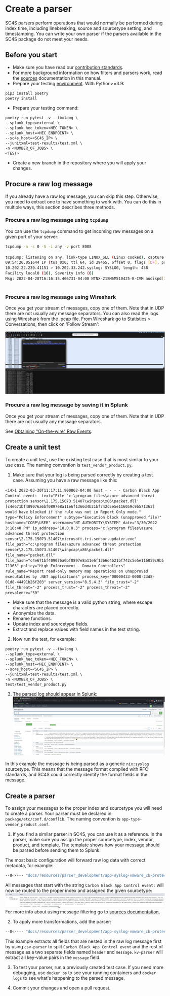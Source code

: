 
# Create a parser

SC4S parsers perform operations that would normally be performed during index time, including linebreaking, source and sourcetype setting, and timestamping. You can write your own parser if the parsers available in the SC4S package do not meet your needs.

## Before you start
* Make sure you have read our [contribution standards](../CONTRIBUTING.md).
* For more background information on how filters and parsers work, read the [sources](../sources/index.md) documentation in this manual.
* Prepare your testing [environment](../developing/index.md). With Python>=3.9:
```
pip3 install poetry
poetry install
```

* Prepare your testing command:
```
poetry run pytest -v --tb=long \
--splunk_type=external \
--splunk_hec_token=<HEC_TOKEN> \
--splunk_host=<HEC_ENDPOINT> \
--sc4s_host=<SC4S_IP> \
--junitxml=test-results/test.xml \
-n <NUMBER_OF_JOBS> \
<TEST>
```

* Create a new branch in the repository where you will apply your changes.

## Procure a raw log message
If you already have a raw log message, you can skip this step. Otherwise, you need to extract one to have something to work with. You can do this in multiple ways, this section describes three methods. 

### Procure a raw log message using `tcpdump` 
You can use the `tcpdump` command to get incoming raw messages on a given port of your server:

``` bash 
tcpdump -n -s 0 -S -i any -v port 8088

tcpdump: listening on any, link-type LINUX_SLL (Linux cooked), capture size 262144 bytes
09:54:26.051644 IP (tos 0x0, ttl 64, id 29465, offset 0, flags [DF], proto UDP (17), length 466)
10.202.22.239.41151 > 10.202.33.242.syslog: SYSLOG, length: 438
Facility local0 (16), Severity info (6)
Msg: 2022-04-28T16:16:15.466731-04:00 NTNX-21SM6M510425-B-CVM audispd[32075]: node=ntnx-21sm6m510425-b-cvm type=SYSCALL msg=audit(1651176975.464:2828209): arch=c000003e syscall=2 success=yes exit=6 a0=7f2955ac932e a1=2 a2=3e8 a3=3 items=1 ppid=29680 pid=4684 auid=1000 uid=0 gid=0 euid=0 suid=0 fsuid=0 egid=0 sgid=0 fsgid=0 tty=(none) ses=964698 comm=“sshd” exe=“/usr/sbin/sshd” subj=system_u:system_r:sshd_t:s0-s0:c0.c1023 key=“logins”\0x0a
	
```

### Procure a raw log message using Wireshark
Once you get your stream of messages, copy one of them. Note that in UDP there are not usually any message separators. 
You can also read the logs using Wireshark from the .pcap file. From Wireshark go to Statistics > Conversations, then click on 'Follow Stream':

![ws_conversation](../resources/images/ws_conv.png)

### Procure a raw log message by saving it in Splunk

Once you get your stream of messages, copy one of them. Note that in UDP there are not usually any message separators.

See [Obtaining "On-the-wire" Raw Events](https://splunk.github.io/splunk-connect-for-syslog/main/troubleshooting/troubleshoot_resources/#obtaining-on-the-wire-raw-events).

## Create a unit test
To create a unit test, use the existing test case that is most similar to your use case. The naming convention is `test_vendor_product.py`.

1. Make sure that your log is being parsed correctly by creating a test case. 
Assuming you have a raw message like this:

`<14>1 2022-03-30T11:17:11.900862-04:00 host - - - - Carbon Black App Control event:  text="File 'c:\program files\azure advanced threat protection sensor\2.175.15073.51407\winpcap\x86\packet.dll' [c4e671bf409076a6bf0897e8a11e6f1366d4b21bf742c5e5e116059c9b571363] would have blocked if the rule was not in Report Only mode." type="Policy Enforcement" subtype="Execution block (unapproved file)" hostname="CORP\USER" username="NT AUTHORITY\SYSTEM" date="3/30/2022 3:16:40 PM" ip_address="10.0.0.3" process="c:\program files\azure advanced threat protection sensor\2.175.15073.51407\microsoft.tri.sensor.updater.exe" file_path="c:\program files\azure advanced threat protection sensor\2.175.15073.51407\winpcap\x86\packet.dll" file_name="packet.dll" file_hash="c4e671bf409076a6bf0897e8a11e6f1366d4b21bf742c5e5e116059c9b571363" policy="High Enforcement - Domain Controllers" rule_name="Report read-only memory map operations on unapproved executables by .NET applications" process_key="00000433-0000-23d8-01d8-44491b26f203" server_version="8.5.4.3" file_trust="-2" file_threat="-2" process_trust="-2" process_threat="-2" prevalence="50"`

* Make sure that the message is a valid python string, where escape characters are placed correctly.
* Anonymize the data.
* Rename functions.
* Update index and sourcetype fields.
* Extract and replace values with field names in the test string.

2. Now run the test, for example:
```
poetry run pytest -v --tb=long \
--splunk_type=external \
--splunk_hec_token=<HEC_TOKEN> \
--splunk_host=<HEC_ENDPOINT> \
--sc4s_host=<SC4S_IP> \
--junitxml=test-results/test.xml \
-n <NUMBER_OF_JOBS> \
test/test_vendor_product.py
```

3. The parsed log should appear in Splunk:
![parsed_log](../resources/images/parser_dev_splunk_first_run.png)

In this example the message is being parsed as a generic `nix:syslog` sourcetype. This means that the message format complied with RFC standards, and SC4S could correctly identify the format fields in the message.

## Create a parser
To assign your messages to the proper index and sourcetype you will need to create a parser. Your parser must be declared in `package/etc/conf.d/conflib`. The naming convention is `app-type-vendor_product.conf`.

1. If you find a similar parser in SC4S, you can use it as a reference. In the parser, make sure you assign the proper sourcetype, index, vendor, product, and template. The template shows how your message should be parsed before sending them to Splunk.

The most basic configuration will forward raw log data with correct metadata, for example:
```bash
--8<---- "docs/resources/parser_development/app-syslog-vmware_cb-protect_example_basic.conf"
```
All messages that start with the string `Carbon Black App Control event:` will now be routed to the proper index and assigned the given sourcetype:
![](../resources/images/parser_dev_basic_output.png)
For more info about using message filtering go to [sources documentation.](../sources/index.md#standard-syslog-using-message-parsing)

2. To apply more transformations, add the parser:
```bash
--8<---- "docs/resources/parser_development/app-syslog-vmware_cb-protect_example.conf"
```
This example extracts all fields that are nested in the raw log message first by using `csv-parser` to split `Carbon Black App Control event` and the rest of message as a two separate fields named `header` and `message`. `kv-parser` will extract all key-value pairs in the `message` field.

3. To test your parser, run a previously created test case. If you need more debugging, use `docker ps` to see your running containers and `docker logs` to see what's happening to the parsed message.

4. Commit your changes and open a pull request. 
